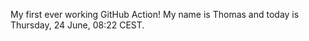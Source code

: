 My first ever working GitHub Action!
My name is Thomas and today is Thursday, 24 June, 08:22 CEST. 
